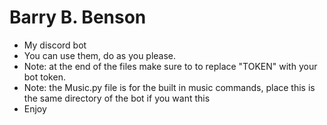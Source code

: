 # Barry B. Benson
- My discord bot
- You can use them, do as you please.
- Note: at the end of the files make sure to to replace "TOKEN" with your bot token.
- Note: the Music.py file is for the built in music commands, place this is the same directory of the bot if you want this
- Enjoy
